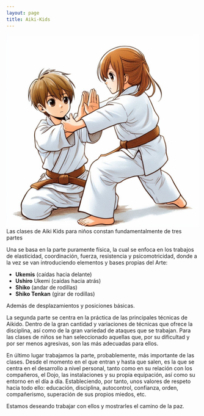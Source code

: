 ```yaml
---
layout: page
title: Aiki-Kids
---
```


![Un niño y una niña practicando aikido, con el niño sentado sobre sus piernas y la niña de pié. Generado con IA ∙ 10 de noviembre de 2023, 0:35 p. m.](/assets/images/aiki-kids.jpeg)
Las clases de Aiki Kids para niños constan fundamentalmente de tres partes

Una se basa en la parte puramente física, la cual se enfoca en los trabajos de elasticidad, coordinación, fuerza, resistencia y psicomotricidad, donde a la vez se van introduciendo elementos y bases propias del Arte:

- **Ukemis** (caídas hacia delante)
- **Ushiro** Ukemi (caídas hacia atrás)
- **Shiko** (andar de rodillas)
- **Shiko Tenkan** (girar de rodillas)

Además de desplazamientos y posiciones básicas.

La segunda parte se centra en la práctica de las principales técnicas de Aikido.
Dentro de la gran cantidad y variaciones de técnicas que ofrece la disciplina, así como de la gran variedad de ataques que se trabajan. Para las clases de niños se han seleccionado aquellas que, por su dificultad y por ser menos agresivas, son las más adecuadas para ellos.

En último lugar trabajamos la parte, probablemente, más importante de las clases. Desde el momento en el que entran y hasta que salen, es la que se centra en el desarrollo a nivel personal, tanto como en su relación con los compañeros, el Dojo, las instalaciones y su propia equipación, así como su entorno en el día a día. Estableciendo, por tanto, unos valores de respeto hacia todo ello: educación, disciplina, autocontrol, confianza, orden, compañerismo, superación de sus propios miedos, etc.

Estamos deseando trabajar con ellos y mostrarles el camino de la paz.

